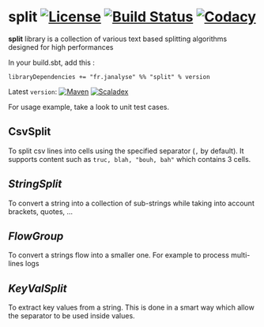 # split [![License][licenseImg]][licenseLink] [![Build Status][travisImg]][travisLink] [![Codacy][codacyImg]][codacyLink]

**split** library is a collection of various text based
splitting algorithms designed for high performances

In your build.sbt, add this :

`libraryDependencies += "fr.janalyse" %% "split" % version`

Latest `version`: [![Maven][mavenImg]][mavenLink] [![Scaladex][scaladexImg]][scaladexLink]

For usage example, take a look to unit test cases.

## CsvSplit
To split csv lines into cells using the specified 
separator (`,` by default). It supports content such as
`truc, blah, "bouh, bah"` which contains 3 cells.

## *StringSplit* 
To convert a string into a collection of sub-strings
while taking into account brackets, quotes, ...
   
## *FlowGroup*
To convert a strings flow into a smaller one.
For example to process multi-lines logs
   
## *KeyValSplit*
To extract key values from a string. This is done
in a smart way which allow the separator to be used
inside values.

[mavenImg]: https://img.shields.io/maven-central/v/fr.janalyse/split_2.12.svg
[mavenImg2]: https://maven-badges.herokuapp.com/maven-central/fr.janalyse/split_2.12/badge.svg
[mavenLink]: https://search.maven.org/#search%7Cga%7C1%7Cfr.janalyse.split

[scaladexImg]: https://index.scala-lang.org/dacr/split/split/latest.svg
[scaladexLink]: https://index.scala-lang.org/dacr/split

[licenseImg]: https://img.shields.io/github/license/dacr/split.svg
[licenseImg2]: https://img.shields.io/:license-apache2-blue.svg
[licenseLink]: LICENSE

[codacyImg]: https://api.codacy.com/project/badge/Grade/3f668cc5639b4f04bd85e5c068350aea
[codacyLink]: https://www.codacy.com/manual/dacr/split?utm_source=github.com&amp;utm_medium=referral&amp;utm_content=dacr/split&amp;utm_campaign=Badge_Grade

[codecovImg]: https://img.shields.io/codecov/c/github/dacr/split/master.svg
[codecovLink]: http://codecov.io/github/dacr/split?branch=master

[travisImg]: https://img.shields.io/travis/dacr/split.svg
[travisImg2]: https://travis-ci.org/dacr/split.png?branch=master
[travisLink]:https://travis-ci.org/dacr/split
